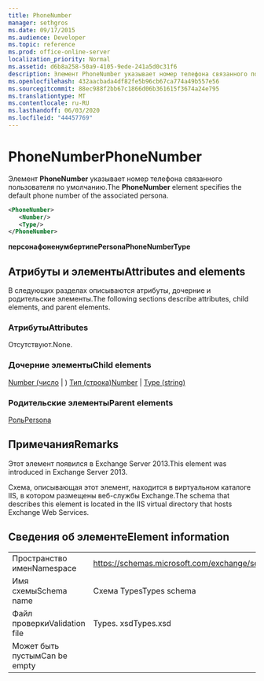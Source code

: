 ```yaml
---
title: PhoneNumber
manager: sethgros
ms.date: 09/17/2015
ms.audience: Developer
ms.topic: reference
ms.prod: office-online-server
localization_priority: Normal
ms.assetid: d6b8a258-50a9-4105-9ede-241a5d0c31f6
description: Элемент PhoneNumber указывает номер телефона связанного пользователя по умолчанию.
ms.openlocfilehash: 432aacbada4df82fe5b96cb67ca774a49b557e56
ms.sourcegitcommit: 88ec988f2bb67c1866d06b361615f3674a24e795
ms.translationtype: MT
ms.contentlocale: ru-RU
ms.lasthandoff: 06/03/2020
ms.locfileid: "44457769"
---
```

# <a name="phonenumber"></a><span data-ttu-id="86e1f-103">PhoneNumber</span><span class="sxs-lookup"><span data-stu-id="86e1f-103">PhoneNumber</span></span>

<span data-ttu-id="86e1f-104">Элемент **PhoneNumber** указывает номер телефона связанного пользователя по умолчанию.</span><span class="sxs-lookup"><span data-stu-id="86e1f-104">The **PhoneNumber** element specifies the default phone number of the associated persona.</span></span> 
  
```XML
<PhoneNumber>
   <Number/>
   <Type/>
</PhoneNumber>
```

 <span data-ttu-id="86e1f-105">**персонафоненумбертипе**</span><span class="sxs-lookup"><span data-stu-id="86e1f-105">**PersonaPhoneNumberType**</span></span>
## <a name="attributes-and-elements"></a><span data-ttu-id="86e1f-106">Атрибуты и элементы</span><span class="sxs-lookup"><span data-stu-id="86e1f-106">Attributes and elements</span></span>

<span data-ttu-id="86e1f-107">В следующих разделах описываются атрибуты, дочерние и родительские элементы.</span><span class="sxs-lookup"><span data-stu-id="86e1f-107">The following sections describe attributes, child elements, and parent elements.</span></span>
  
### <a name="attributes"></a><span data-ttu-id="86e1f-108">Атрибуты</span><span class="sxs-lookup"><span data-stu-id="86e1f-108">Attributes</span></span>

<span data-ttu-id="86e1f-109">Отсутствуют.</span><span class="sxs-lookup"><span data-stu-id="86e1f-109">None.</span></span>
  
### <a name="child-elements"></a><span data-ttu-id="86e1f-110">Дочерние элементы</span><span class="sxs-lookup"><span data-stu-id="86e1f-110">Child elements</span></span>

<span data-ttu-id="86e1f-111">[Number (число](number.md)  |  ) [Тип (строка)](type-string.md)</span><span class="sxs-lookup"><span data-stu-id="86e1f-111">[Number](number.md) | [Type (string)](type-string.md)</span></span>
  
### <a name="parent-elements"></a><span data-ttu-id="86e1f-112">Родительские элементы</span><span class="sxs-lookup"><span data-stu-id="86e1f-112">Parent elements</span></span>

[<span data-ttu-id="86e1f-113">Роль</span><span class="sxs-lookup"><span data-stu-id="86e1f-113">Persona</span></span>](persona.md)
  
## <a name="remarks"></a><span data-ttu-id="86e1f-114">Примечания</span><span class="sxs-lookup"><span data-stu-id="86e1f-114">Remarks</span></span>

<span data-ttu-id="86e1f-115">Этот элемент появился в Exchange Server 2013.</span><span class="sxs-lookup"><span data-stu-id="86e1f-115">This element was introduced in Exchange Server 2013.</span></span>
  
<span data-ttu-id="86e1f-116">Схема, описывающая этот элемент, находится в виртуальном каталоге IIS, в котором размещены веб-службы Exchange.</span><span class="sxs-lookup"><span data-stu-id="86e1f-116">The schema that describes this element is located in the IIS virtual directory that hosts Exchange Web Services.</span></span>
  
## <a name="element-information"></a><span data-ttu-id="86e1f-117">Сведения об элементе</span><span class="sxs-lookup"><span data-stu-id="86e1f-117">Element information</span></span>

|||
|:-----|:-----|
|<span data-ttu-id="86e1f-118">Пространство имен</span><span class="sxs-lookup"><span data-stu-id="86e1f-118">Namespace</span></span>  <br/> |https://schemas.microsoft.com/exchange/services/2006/types  <br/> |
|<span data-ttu-id="86e1f-119">Имя схемы</span><span class="sxs-lookup"><span data-stu-id="86e1f-119">Schema name</span></span>  <br/> |<span data-ttu-id="86e1f-120">Схема Types</span><span class="sxs-lookup"><span data-stu-id="86e1f-120">Types schema</span></span>  <br/> |
|<span data-ttu-id="86e1f-121">Файл проверки</span><span class="sxs-lookup"><span data-stu-id="86e1f-121">Validation file</span></span>  <br/> |<span data-ttu-id="86e1f-122">Types. xsd</span><span class="sxs-lookup"><span data-stu-id="86e1f-122">Types.xsd</span></span>  <br/> |
|<span data-ttu-id="86e1f-123">Может быть пустым</span><span class="sxs-lookup"><span data-stu-id="86e1f-123">Can be empty</span></span>  <br/> ||
   

